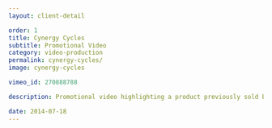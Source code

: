 ```yaml
---
layout: client-detail

order: 1
title: Cynergy Cycles
subtitle: Promotional Video
category: video-production
permalink: cynergy-cycles/
image: cynergy-cycles

vimeo_id: 270888788

description: Promotional video highlighting a product previously sold by Cynergy Cycles Santa Monica. Our goal was to highlight the top features.  Sound and lighting provided by Brandon Zeolla.  Directed, Produced, Filmed, Edited by Paul Cline.

date: 2014-07-18
---
```

